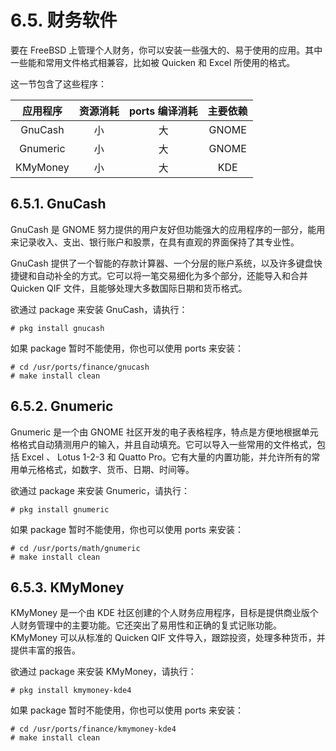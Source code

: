 # 6.5. 财务软件

要在 FreeBSD 上管理个人财务，你可以安装一些强大的、易于使用的应用。其中一些能和常用文件格式相兼容，比如被 Quicken 和 Excel 所使用的格式。

这一节包含了这些程序：

| 应用程序 | 资源消耗 | ports 编译消耗 | 主要依赖 |
| :------: | :------: | :------------: | :------: |
|GnuCash|小|大|GNOME|
|Gnumeric|小|大|GNOME|
|KMyMoney|小|大|KDE|

## 6.5.1. GnuCash

GnuCash 是 GNOME 努力提供的用户友好但功能强大的应用程序的一部分，能用来记录收入、支出、银行账户和股票，在具有直观的界面保持了其专业性。

GnuCash 提供了一个智能的存款计算器、一个分层的账户系统，以及许多键盘快捷键和自动补全的方式。它可以将一笔交易细化为多个部分，还能导入和合并 Quicken QIF 文件，且能够处理大多数国际日期和货币格式。

欲通过 package 来安装 GnuCash，请执行：

```
# pkg install gnucash
```

如果 package 暂时不能使用，你也可以使用 ports 来安装：

```
# cd /usr/ports/finance/gnucash
# make install clean
```

## 6.5.2. Gnumeric

Gnumeric 是一个由 GNOME 社区开发的电子表格程序，特点是方便地根据单元格格式自动猜测用户的输入，并且自动填充。它可以导入一些常用的文件格式，包括 Excel 、 Lotus 1-2-3 和 Quatto Pro。它有大量的内置功能，并允许所有的常用单元格格式，如数字、货币、日期、时间等。

欲通过 package 来安装 Gnumeric，请执行：

```
# pkg install gnumeric
```

如果 package 暂时不能使用，你也可以使用 ports 来安装：

```
# cd /usr/ports/math/gnumeric
# make install clean
```

## 6.5.3. KMyMoney

KMyMoney 是一个由 KDE 社区创建的个人财务应用程序，目标是提供商业版个人财务管理中的主要功能。它还突出了易用性和正确的复式记账功能。KMyMoney 可以从标准的 Quicken QIF 文件导入，跟踪投资，处理多种货币，并提供丰富的报告。

欲通过 package 来安装 KMyMoney，请执行：

```
# pkg install kmymoney-kde4
```

如果 package 暂时不能使用，你也可以使用 ports 来安装：

```
# cd /usr/ports/finance/kmymoney-kde4
# make install clean
```

